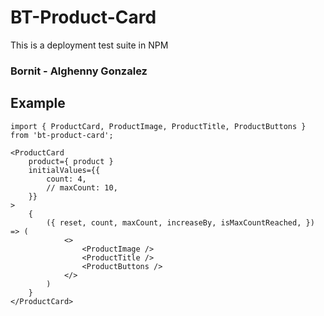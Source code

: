 # BT-Product-Card

This is a deployment test suite in NPM

### Bornit - Alghenny Gonzalez

## Example

```
import { ProductCard, ProductImage, ProductTitle, ProductButtons } from 'bt-product-card';
```


```
<ProductCard
    product={ product }
    initialValues={{
        count: 4,
        // maxCount: 10,
    }}
>
    {
        ({ reset, count, maxCount, increaseBy, isMaxCountReached, }) => (
            <>
                <ProductImage />
                <ProductTitle />
                <ProductButtons />
            </>
        )
    }
</ProductCard>
```
